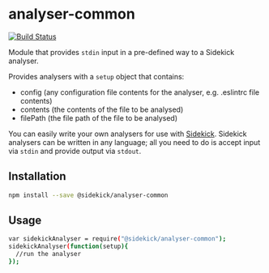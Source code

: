 # analyser-common

[![Build Status](https://travis-ci.org/sidekickcode/analyser-common.svg?branch=master)](https://travis-ci.org/sidekickcode/analyser-common)

Module that provides `stdin` input in a pre-defined way to a Sidekick analyser.

Provides analysers with a `setup` object that contains:

 - config (any configuration file contents for the analyser, e.g. .eslintrc file contents)
 - contents (the contents of the file to be analysed)
 - filePath (the file path of the file to be analysed)

You can easily write your own analysers for use with [Sidekick](https://sidekickcode.com).
Sidekick analysers can be written in any language; all you need to do is accept input via `stdin` and provide output via `stdout`.

## Installation

```sh
npm install --save @sidekick/analyser-common
```

## Usage

```sh
var sidekickAnalyser = require("@sidekick/analyser-common");
sidekickAnalyser(function(setup){
  //run the analyser
});
```
